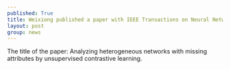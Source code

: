 ```yaml
---
published: True
title: Weixiong published a paper with IEEE Transactions on Neural Networks and Learning Systems.
layout: post
group: news
---
```

The title of the paper: Analyzing heterogeneous networks with missing attributes by unsupervised contrastive learning.
